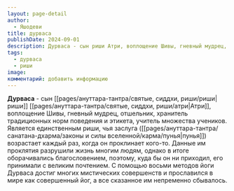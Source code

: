 ```yaml
---
layout: page-detail
author:
  - Яшодеви
title: дурваса
publishDate: 2024-09-01
description: Дурваса - сын риши Атри, воплощение Шивы, гневный мудрец, отшельник, хранитель традиционных норм поведения и этикета, учитель множества учеников. Является единственным риши, чья заслуга (пунья) возрастает каждый раз, когда он проклинает кого-то.
tags:
  - дурваса
  - риши
image: 
комментарий: добавить информацию
---
```

**Дурваса** - сын [[pages/ануттара-тантра/святые, сиддхи, риши/риши|риши]] [[pages/ануттара-тантра/святые, сиддхи, риши/атри|Атри]], воплощение Шивы, гневный мудрец, отшельник, хранитель традиционных норм поведения и этикета, учитель множества учеников. Является единственным риши, чья заслуга ([[pages/ануттара-тантра/санатана-дхарма/законы и силы вселенной/карма/пунья|пунья]]) возрастает каждый раз, когда он проклинает кого-то. Данные им проклятия разрушили жизнь многим людям, однако в итоге оборачивались благословением, поэтому, куда бы он ни приходил, его принимали с великим почтением. С помощью восьми методов йоги Дурваса достиг многих мистических совершенств и прославился в мире как совершенный йог, а все сказанное им непременно сбывалось.

